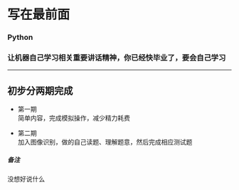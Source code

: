 # 写在最前面

### Python 
### 让机器自己学习相关重要讲话精神，你已经快毕业了，要会自己学习

---

## 初步分两期完成

+ 第一期  
简单内容，完成模拟操作，减少精力耗费

+ 第二期  
加入图像识别，做的自己读题、理解题意，然后完成相应测试题

##### 备注

没想好说什么